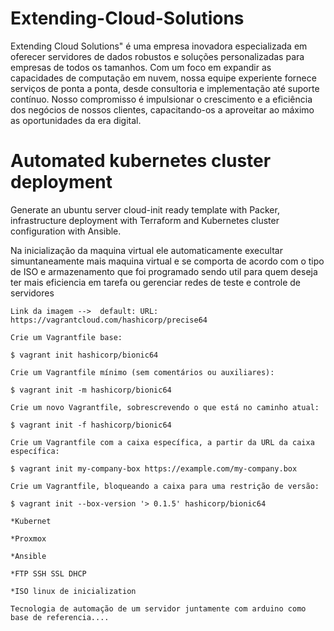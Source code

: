 # Extending-Cloud-Solutions

Extending Cloud Solutions" é uma empresa inovadora especializada em oferecer servidores de dados robustos e soluções personalizadas para empresas de todos os tamanhos. Com um foco em expandir as capacidades de computação em nuvem, nossa equipe experiente fornece serviços de ponta a ponta, desde consultoria e implementação até suporte contínuo. Nosso compromisso é impulsionar o crescimento e a eficiência dos negócios de nossos clientes, capacitando-os a aproveitar ao máximo as oportunidades da era digital.

# Automated kubernetes cluster deployment

Generate an ubuntu server cloud-init ready template with Packer, infrastructure deployment with Terraform and Kubernetes cluster configuration with Ansible. 

Na inicialização da maquina virtual ele automaticamente execultar simuntaneamente mais maquina virtual e se comporta de acordo com o tipo de ISO e armazenamento que foi programado sendo util para quem deseja ter mais eficiencia em tarefa ou gerenciar redes de teste e controle de servidores 



```Como pode ser inicializador
Link da imagem -->  default: URL: https://vagrantcloud.com/hashicorp/precise64

Crie um Vagrantfile base:

$ vagrant init hashicorp/bionic64

Crie um Vagrantfile mínimo (sem comentários ou auxiliares):

$ vagrant init -m hashicorp/bionic64

Crie um novo Vagrantfile, sobrescrevendo o que está no caminho atual:

$ vagrant init -f hashicorp/bionic64

Crie um Vagrantfile com a caixa específica, a partir da URL da caixa específica:

$ vagrant init my-company-box https://example.com/my-company.box

Crie um Vagrantfile, bloqueando a caixa para uma restrição de versão:

$ vagrant init --box-version '> 0.1.5' hashicorp/bionic64

````

```Modelo de linguagem usada
*Kubernet

*Proxmox

*Ansible

*FTP SSH SSL DHCP

*ISO linux de inicialization

Tecnologia de automação de um servidor juntamente com arduino como base de referencia....

```
